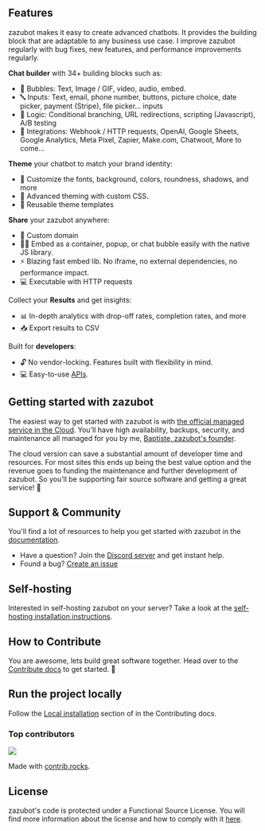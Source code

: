 ## Features

zazubot makes it easy to create advanced chatbots. It provides the building block that are adaptable to any business use case. I improve zazubot regularly with bug fixes, new features, and performance improvements regularly.

**Chat builder** with 34+ building blocks such as:

- 💬 Bubbles: Text, Image / GIF, video, audio, embed.
- 🔤 Inputs: Text, email, phone number, buttons, picture choice, date picker, payment (Stripe), file picker... inputs
- 🧠 Logic: Conditional branching, URL redirections, scripting (Javascript), A/B testing
- 🔌 Integrations: Webhook / HTTP requests, OpenAI, Google Sheets, Google Analytics, Meta Pixel, Zapier, Make.com, Chatwoot, More to come...

**Theme** your chatbot to match your brand identity:

- 🎨 Customize the fonts, background, colors, roundness, shadows, and more
- 💪 Advanced theming with custom CSS.
- 💾 Reusable theme templates

**Share** your zazubot anywhere:

- 🔗 Custom domain
- 👨‍💻 Embed as a container, popup, or chat bubble easily with the native JS library.
- ⚡ Blazing fast embed lib. No iframe, no external dependencies, no performance impact.
- 💻 Executable with HTTP requests

Collect your **Results** and get insights:

- 📊 In-depth analytics with drop-off rates, completion rates, and more
- 📥 Export results to CSV

Built for **developers**:

- 🔓 No vendor-locking. Features built with flexibility in mind.
- 💻 Easy-to-use [APIs](https://docs.zazubot.io/api-reference).

## Getting started with zazubot

The easiest way to get started with zazubot is with [the official managed service in the Cloud](https://app.zazubot.io). You'll have high availability, backups, security, and maintenance all managed for you by me, [Baptiste, zazubot's founder](https://twitter.com/baptisteArno).

The cloud version can save a substantial amount of developer time and resources. For most sites this ends up being the best value option and the revenue goes to funding the maintenance and further development of zazubot.
So you’ll be supporting fair source software and getting a great service! 💙

## Support & Community

You'll find a lot of resources to help you get started with zazubot in the [documentation](https://docs.zazubot.io/).

- Have a question? Join the [Discord server](https://zazubot.io/discord) and get instant help.
- Found a bug? [Create an issue](https://github.com/baptisteArno/zazubot.io/issues/new)

## Self-hosting

Interested in self-hosting zazubot on your server? Take a look at the [self-hosting installation instructions](https://docs.zazubot.io/self-hosting/get-started).

## How to Contribute

You are awesome, lets build great software together. Head over to the [Contribute docs](https://docs.zazubot.io/contribute/overview) to get started. 💪

## Run the project locally

Follow the [Local installation](https://docs.zazubot.io/contribute/guides/local-installation) section of in the Contributing docs.

### Top contributors

<a href="https://github.com/baptistearno/zazubot.io/graphs/contributors">
  <img src="https://contrib.rocks/image?repo=baptistearno/zazubot.io" />
</a>

Made with [contrib.rocks](https://contrib.rocks).

## License

zazubot's code is protected under a Functional Source License. You will find more information about the license and how to comply with it [here](https://docs.zazubot.io/self-hosting#license-requirements).
